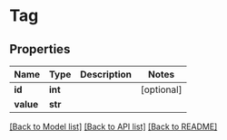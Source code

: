 # Tag

## Properties
Name | Type | Description | Notes
------------ | ------------- | ------------- | -------------
**id** | **int** |  | [optional] 
**value** | **str** |  | 

[[Back to Model list]](../README.md#documentation-for-models) [[Back to API list]](../README.md#documentation-for-api-endpoints) [[Back to README]](../README.md)


